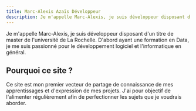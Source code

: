 ```yaml
---
title: Marc-Alexis Azaïs Développeur
description: Je m'appelle Marc-Alexis, je suis développeur disposant d'un titre de master de l'université de La Rochelle. D'abord ayant une formation en Data, je me suis passionné pour le développement logiciel et l'informatique en général.
---
```


Je m'appelle Marc-Alexis, je suis développeur disposant d'un titre de master de l'université de La Rochelle. D'abord ayant une formation en Data, je me suis passionné pour le développement logiciel et l'informatique en général.

## Pourquoi ce site ?

Ce site est mon premier vecteur de partage de connaissance de mes apprentissages et d'expression de mes projets. J'ai pour objectif de l'alimenter régulièrement afin de perfectionner les sujets que je voudrais aborder.